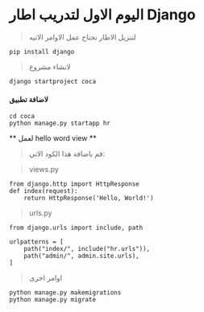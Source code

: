 # اليوم الاول لتدريب اطار Django

> لتنزيل الاطار نحتاج 
عمل الاوامر الاتيه

`pip install django`

> لانشاء مشروع 

`django startproject coca`

#### لاضافة تطبيق 
```
cd coca
python manage.py startapp hr
```

** لعمل hello word view **

> قم باضافة هذا الكود الاتي: 

> views.py
```
from django.http import HttpResponse
def index(request):
    return HttpResponse('Hello, World!')
```
> urls.py
```
from django.urls import include, path

urlpatterns = [
    path("index/", include("hr.urls")),
    path("admin/", admin.site.urls),
]
```

> اوامر اخرى
```
python manage.py makemigrations
python manage.py migrate
```




